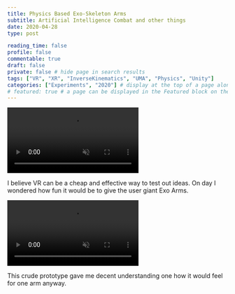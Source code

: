 ```yaml
---
title: Physics Based Exo-Skeleton Arms
subtitle: Artificial Intelligence Combat and other things
date: 2020-04-28
type: post

reading_time: false
profile: false
commentable: true
draft: false
private: false # hide page in search results
tags: ["VR", "XR", "InverseKinematics", "UMA", "Physics", "Unity"]
categories: ["Experiments", "2020"] # display at the top of a page alongside a page’s metadata
# featured: true # a page can be displayed in the Featured block on the homepage. This is useful for sticky, announcement blog posts or selected publications etc.
---
```

<div class="video_thing">
    <video muted autoplay="" name="media" loop=""><source src="https://raw.githack.com/Denchyaknow/GitSite_Dencho/Develop/assets/media/projects/PhysicsBasedExoSkeletonArms/XRLog_2020_001.webm" type="video/mp4"></video>
</div>

<!--more-->

<p>I believe VR can be a cheap and effective way to test out ideas. On day I wondered how fun it would be to give the user giant Exo Arms.</p>

<div class="video_thing">
    <video muted autoplay="" name="media1" loop=""><source src="https://raw.githack.com/Denchyaknow/GitSite_Dencho/Develop/assets/media/projects/PhysicsBasedExoSkeletonArms/XRLog_2020_005.webm" type="video/mp4"></video>
</div>

<p>This crude prototype gave me decent understanding one how it would feel for one arm anyway.</p>

